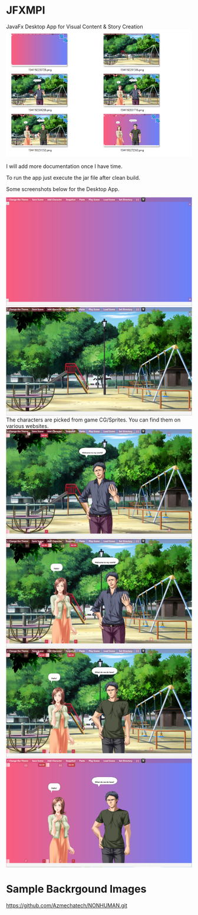 # JFXMPI
JavaFx Desktop App for Visual Content &amp; Story Creation
![alt text](screenshots/OSView.PNG "Saved images shown in folder.")

I will add more documentation once I have time.

To run the app just execute the jar file after clean build.

Some screenshots below for the Desktop App.

![alt text](screenshots/1544192235728.png "Description goes here")
![alt text](screenshots/1544192291506.png "Description goes here")
The characters are picked from game CG/Sprites. You can find them on various websites. 
![alt text](screenshots/1544192504269.png "Description goes here")
![alt text](screenshots/1544192831716.png "Description goes here")
![alt text](screenshots/1544193251352.png "Description goes here")
![alt text](screenshots/1544193272362.png "Description goes here")

# Sample Backrgound Images 
https://github.com/Azmechatech/NONHUMAN.git
